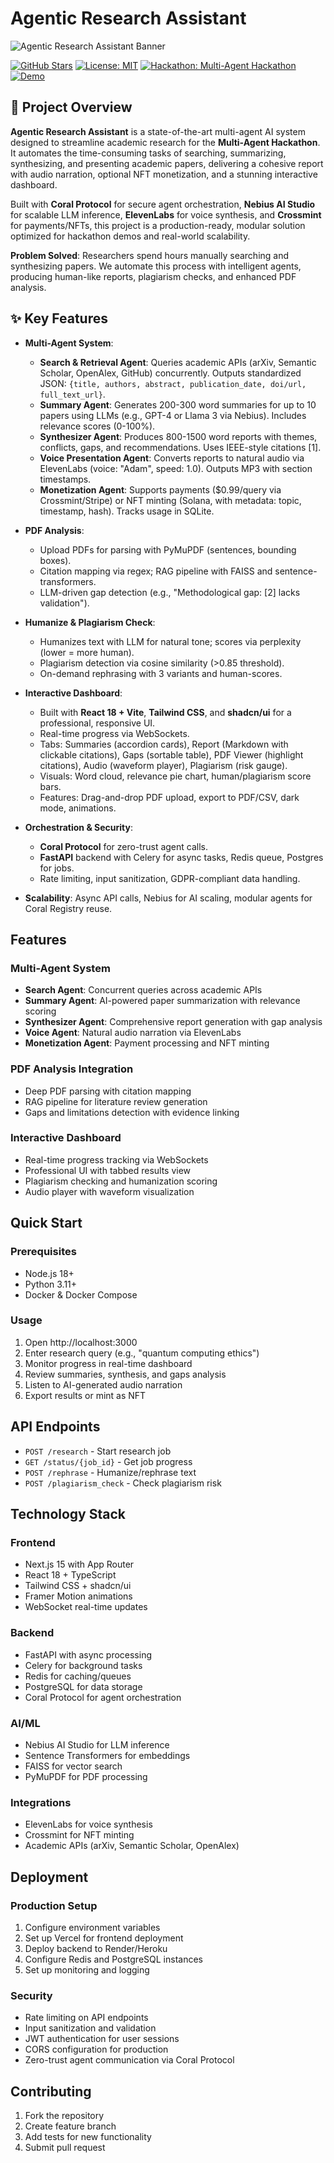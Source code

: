 # Agentic Research Assistant

![Agentic Research Assistant Banner](https://via.placeholder.com/1200x400?text=Agentic+Research+Assistant) <!-- Replace with your project banner -->

[![GitHub Stars](https://img.shields.io/github/stars/yourusername/agentic-research-assistant?style=social)](https://github.com/yourusername/agentic-research-assistant)
[![License: MIT](https://img.shields.io/badge/License-MIT-yellow.svg)](https://opensource.org/licenses/MIT)
[![Hackathon: Multi-Agent Hackathon](https://img.shields.io/badge/Hackathon-Multi--Agent%20Hackathon-blueviolet)](https://example.com/hackathon) <!-- Update with hackathon link -->
[![Demo](https://img.shields.io/badge/Demo-Live%20Here-brightgreen)](https://agentic-research-assistant.vercel.app) <!-- Update with demo link -->

## 🚀 Project Overview

**Agentic Research Assistant** is a state-of-the-art multi-agent AI system designed to streamline academic research for the **Multi-Agent Hackathon**. It automates the time-consuming tasks of searching, summarizing, synthesizing, and presenting academic papers, delivering a cohesive report with audio narration, optional NFT monetization, and a stunning interactive dashboard.

Built with **Coral Protocol** for secure agent orchestration, **Nebius AI Studio** for scalable LLM inference, **ElevenLabs** for voice synthesis, and **Crossmint** for payments/NFTs, this project is a production-ready, modular solution optimized for hackathon demos and real-world scalability.

**Problem Solved**: Researchers spend hours manually searching and synthesizing papers. We automate this process with intelligent agents, producing human-like reports, plagiarism checks, and enhanced PDF analysis.

## ✨ Key Features

- **Multi-Agent System**:
  - **Search & Retrieval Agent**: Queries academic APIs (arXiv, Semantic Scholar, OpenAlex, GitHub) concurrently. Outputs standardized JSON: `{title, authors, abstract, publication_date, doi/url, full_text_url}`.
  - **Summary Agent**: Generates 200-300 word summaries for up to 10 papers using LLMs (e.g., GPT-4 or Llama 3 via Nebius). Includes relevance scores (0-100%).
  - **Synthesizer Agent**: Produces 800-1500 word reports with themes, conflicts, gaps, and recommendations. Uses IEEE-style citations [1].
  - **Voice Presentation Agent**: Converts reports to natural audio via ElevenLabs (voice: "Adam", speed: 1.0). Outputs MP3 with section timestamps.
  - **Monetization Agent**: Supports payments ($0.99/query via Crossmint/Stripe) or NFT minting (Solana, with metadata: topic, timestamp, hash). Tracks usage in SQLite.

- **PDF Analysis**:
  - Upload PDFs for parsing with PyMuPDF (sentences, bounding boxes).
  - Citation mapping via regex; RAG pipeline with FAISS and sentence-transformers.
  - LLM-driven gap detection (e.g., "Methodological gap: [2] lacks validation").

- **Humanize & Plagiarism Check**:
  - Humanizes text with LLM for natural tone; scores via perplexity (lower = more human).
  - Plagiarism detection via cosine similarity (>0.85 threshold).
  - On-demand rephrasing with 3 variants and human-scores.

- **Interactive Dashboard**:
  - Built with **React 18 + Vite**, **Tailwind CSS**, and **shadcn/ui** for a professional, responsive UI.
  - Real-time progress via WebSockets.
  - Tabs: Summaries (accordion cards), Report (Markdown with clickable citations), Gaps (sortable table), PDF Viewer (highlight citations), Audio (waveform player), Plagiarism (risk gauge).
  - Visuals: Word cloud, relevance pie chart, human/plagiarism score bars.
  - Features: Drag-and-drop PDF upload, export to PDF/CSV, dark mode, animations.

- **Orchestration & Security**:
  - **Coral Protocol** for zero-trust agent calls.
  - **FastAPI** backend with Celery for async tasks, Redis queue, Postgres for jobs.
  - Rate limiting, input sanitization, GDPR-compliant data handling.

- **Scalability**: Async API calls, Nebius for AI scaling, modular agents for Coral Registry reuse.


## Features

### Multi-Agent System
- **Search Agent**: Concurrent queries across academic APIs
- **Summary Agent**: AI-powered paper summarization with relevance scoring
- **Synthesizer Agent**: Comprehensive report generation with gap analysis
- **Voice Agent**: Natural audio narration via ElevenLabs
- **Monetization Agent**: Payment processing and NFT minting

### PDF Analysis Integration
- Deep PDF parsing with citation mapping
- RAG pipeline for literature review generation
- Gaps and limitations detection with evidence linking

### Interactive Dashboard
- Real-time progress tracking via WebSockets
- Professional UI with tabbed results view
- Plagiarism checking and humanization scoring
- Audio player with waveform visualization

## Quick Start

### Prerequisites
- Node.js 18+
- Python 3.11+
- Docker & Docker Compose





### Usage

1. Open http://localhost:3000
2. Enter research query (e.g., "quantum computing ethics")
3. Monitor progress in real-time dashboard
4. Review summaries, synthesis, and gaps analysis
5. Listen to AI-generated audio narration
6. Export results or mint as NFT

## API Endpoints

- `POST /research` - Start research job
- `GET /status/{job_id}` - Get job progress
- `POST /rephrase` - Humanize/rephrase text
- `POST /plagiarism_check` - Check plagiarism risk

## Technology Stack

### Frontend
- Next.js 15 with App Router
- React 18 + TypeScript
- Tailwind CSS + shadcn/ui
- Framer Motion animations
- WebSocket real-time updates

### Backend
- FastAPI with async processing
- Celery for background tasks
- Redis for caching/queues
- PostgreSQL for data storage
- Coral Protocol for agent orchestration

### AI/ML
- Nebius AI Studio for LLM inference
- Sentence Transformers for embeddings
- FAISS for vector search
- PyMuPDF for PDF processing

### Integrations
- ElevenLabs for voice synthesis
- Crossmint for NFT minting
- Academic APIs (arXiv, Semantic Scholar, OpenAlex)

## Deployment

### Production Setup
1. Configure environment variables
2. Set up Vercel for frontend deployment
3. Deploy backend to Render/Heroku
4. Configure Redis and PostgreSQL instances
5. Set up monitoring and logging

### Security
- Rate limiting on API endpoints
- Input sanitization and validation
- JWT authentication for user sessions
- CORS configuration for production
- Zero-trust agent communication via Coral Protocol

## Contributing

1. Fork the repository
2. Create feature branch
3. Add tests for new functionality
4. Submit pull request


